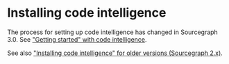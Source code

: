 # Installing code intelligence

The process for setting up code intelligence has changed in Sourcegraph 3.0. See ["Getting started" with code intelligence](../index.md#getting-started).

See also ["Installing code intelligence" for older versions (Sourcegraph 2.x)](https://docs.sourcegraph.com/@v2.12.3/extensions/language_servers/install).
